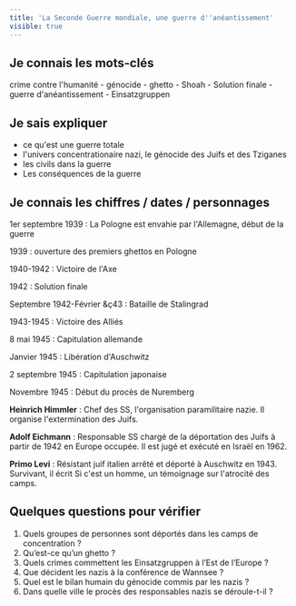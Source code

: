 ```yaml
---
title: 'La Seconde Guerre mondiale, une guerre d''anéantissement'
visible: true
---
```


## Je connais les mots-clés

crime contre l'humanité - génocide - ghetto - Shoah - Solution finale - guerre d'anéantissement - Einsatzgruppen

## Je sais expliquer

* ce qu'est une guerre totale
* l'univers concentrationaire nazi, le génocide des Juifs et des Tziganes
* les civils dans la guerre
* Les conséquences de la guerre

## Je connais les chiffres / dates / personnages

1er septembre 1939 : La Pologne est envahie par l'Allemagne, début de la guerre

1939 : ouverture des premiers ghettos en Pologne

1940-1942 : Victoire de l'Axe

1942 : Solution finale

Septembre 1942-Février &ç43 : Bataille de Stalingrad

1943-1945 : Victoire des Alliés

8 mai 1945 : Capitulation allemande

Janvier 1945 : Libération d'Auschwitz

2 septembre 1945 : Capitulation japonaise

Novembre 1945 : Début du procès de Nuremberg

**Heinrich Himmler** : Chef des SS, l'organisation paramilitaire nazie. Il organise l'extermination des Juifs.

**Adolf Eichmann** : Responsable SS chargé de la déportation des Juifs à partir de 1942 en Europe occupée. Il est jugé et exécuté en Israël en 1962.

**Primo Levi** : Résistant juif italien arrêté et déporté à Auschwitz en 1943. Survivant, il écrit Si c'est un homme, un témoignage sur l'atrocité des camps.

## Quelques questions pour vérifier

1. Quels groupes de personnes sont déportés dans les camps de concentration ?
2. Qu’est-ce qu’un ghetto ?
3. Quels crimes commettent les Einsatzgruppen à l’Est de l’Europe ?
4. Que décident les nazis à la conférence de Wannsee ?
5. Quel est le bilan humain du génocide commis par les nazis ?
6. Dans quelle ville le procès des responsables nazis se déroule-t-il ?
